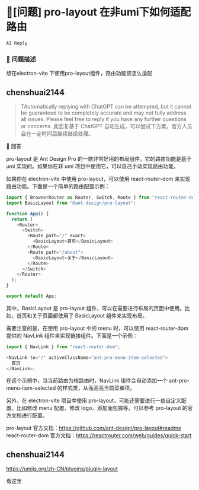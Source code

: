 # 🧐[问题] pro-layout 在非umi下如何适配路由

`AI Reply`

### 🧐 问题描述

想在electron-vite 下使用pro-layout组件，路由功能该怎么适配

## chenshuai2144

> TAutomatically replying with ChatGPT can be attempted, but it cannot be guaranteed to be completely accurate and may not fully address all issues. Please feel free to reply if you have any further questions or concerns.
> 此回复基于 ChatGPT 自动生成，可以尝试下方案，官方人员会在一定时间后继续继续处理。

🌈 回答

pro-layout 是 Ant Design Pro 的一款非常好用的布局组件，它的路由功能是基于 umi 实现的。如果你在非 umi 项目中使用它，可以自己手动实现路由功能。

如果你在 electron-vite 中使用 pro-layout，可以使用 react-router-dom 来实现路由功能。下面是一个简单的路由配置示例：

```js
import { BrowserRouter as Router, Switch, Route } from "react-router-dom";
import BasicLayout from "@ant-design/pro-layout";

function App() {
  return (
    <Router>
      <Switch>
        <Route path="/" exact>
          <BasicLayout>首页</BasicLayout>
        </Route>
        <Route path="/about">
          <BasicLayout>关于</BasicLayout>
        </Route>
      </Switch>
    </Router>
  );
}

export default App;
```

其中，BasicLayout 是 pro-layout 组件，可以在需要进行布局的页面中使用。比如，首页和关于页面都使用了 BasicLayout 组件来实现布局。

需要注意的是，在使用 pro-layout 中的 menu 时，可以使用 react-router-dom 提供的 NavLink 组件来实现链接组件。下面是一个示例：

```js
import { NavLink } from "react-router-dom";

<NavLink to="/" activeClassName="ant-pro-menu-item-selected">
  首页
</NavLink>;
```

在这个示例中，当当前路由为根路由时，NavLink 组件会自动添加一个 ant-pro-menu-item-selected 的样式类，从而高亮当前菜单项。

另外，在 electron-vite 项目中使用 pro-layout，可能还需要进行一些自定义配置，比如修改 menu 配置、修改 logo、添加面包屑等。可以参考 pro-layout 的官方文档进行配置。

pro-layout 官方文档：https://github.com/ant-design/pro-layout#readme  
react-router-dom 官方文档：https://reactrouter.com/web/guides/quick-start

## chenshuai2144

https://umijs.org/zh-CN/plugins/plugin-layout

看这里
